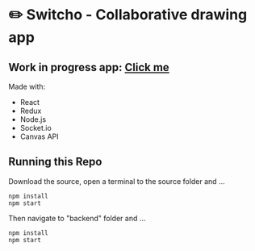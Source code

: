 # ✏️  Switcho - Collaborative drawing app

## Work in progress app: [Click me](https://sketcho.vercel.app/) 

Made with:

- React
- Redux
- Node.js
- Socket.io
- Canvas API


## Running this Repo

Download the source, open a terminal to the source folder and ...

```
npm install
npm start
```
Then navigate to "backend" folder and ...

```
npm install
npm start
```
